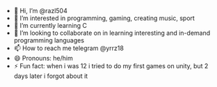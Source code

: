 - 👋 Hi, I’m @razl504
- 👀 I’m interested in programming, gaming, creating music, sport
- 🌱 I’m currently learning C
- 💞️ I’m looking to collaborate on in learning interesting and in-demand programming languages
- 📫 How to reach me telegram @yrrz18
- 😄 Pronouns: he/him
- ⚡ Fun fact: when i was 12 i tried to do my first games on unity, but 2 days later i forgot about it

<!---
razl504/razl504 is a ✨ special ✨ repository because its `README.md` (this file) appears on your GitHub profile.
You can click the Preview link to take a look at your changes.
--->
